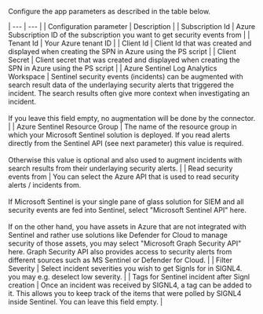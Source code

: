 
Configure the app parameters as described in the table below.

| --- | --- |
| Configuration parameter | Description |
| Subscription Id | Azure Subscription ID of the subscription you want to get security events from |
| Tenant Id | Your Azure tenant ID |
| Client Id | Client Id that was created and displayed when creating the SPN in Azure using the PS script |
| Client Secret | Client secret that was created and displayed when creating the SPN in Azure using the PS script |
| Azure Sentinel Log Analytics Workspace | Sentinel security events (incidents) can be augmented with search result data of the underlaying security alerts that triggered the incident. The search results often give more context when investigating an incident.<br><br>If you leave this field empty, no augmentation will be done by the connector. |
| Azure Sentinel Resource Group | The name of the resource group in which your Microsoft Sentinel solution is deployed. If you read alerts directly from the Sentinel API (see next parameter) this value is required.<br><br>Otherwise this value is optional and also used to augment incidents with search results from their underlaying security alerts. |
| Read security events from | You can select the Azure API that is used to read security alerts / incidents from.<br><br>If Microsoft Sentinel is your single pane of glass solution for SIEM and all security events are fed into Sentinel, select "Microsoft Sentinel API" here.<br><br>If on the other hand, you have assets in Azure that are not integrated with Sentinel and rather use solutions like Defender for Cloud to manage security of those assets, you may select "Microsoft Graph Security API" here. Graph Security API also provides access to security alerts from different sources such as MS Sentinel or Defender for Cloud. |
| Filter Severity | Select incident severities you wish to get Signls for in SIGNL4. you may e.g. deselect low severity. |
| Tags for Sentinel incident after Signl creation | Once an incident was received by SIGNL4, a tag can be added to it. This allows you to keep track of the items that were polled by SIGNL4 inside Sentinel. You can leave this field empty. |

